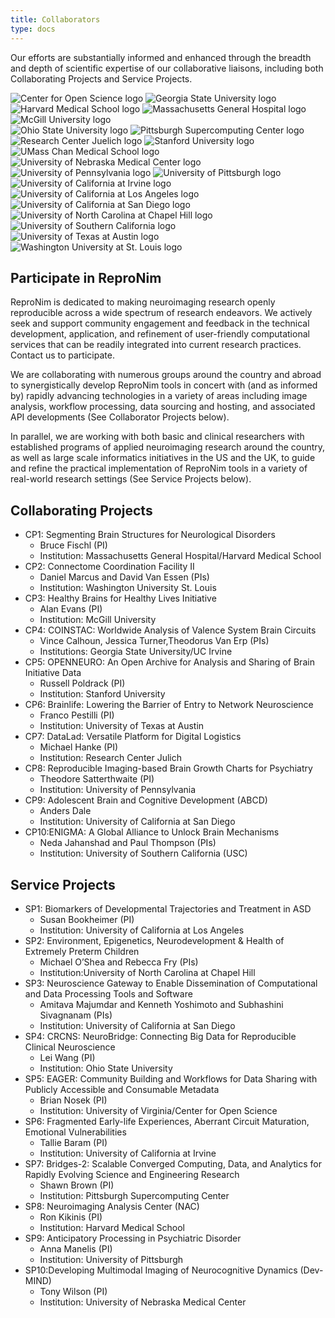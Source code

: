 ```yaml
---
title: Collaborators
type: docs
---
```


Our efforts are substantially informed and enhanced through the breadth and depth of scientific expertise of our collaborative liaisons, including both Collaborating Projects and Service Projects.


<link rel="stylesheet" href="/css/logos.css">
<div class="container logos">
    <div class="logos-1">
        <img src="/images/logos/center-for-open-sience.png" alt="Center for Open Science logo" />
        <img src="/images/logos/georgia-state-university.png" alt="Georgia State University logo" />
        <img src="/images/logos/harvard-medical-school.png" alt="Harvard Medical School logo" />
        <img src="/images/logos/mgh.png" alt="Massachusetts General Hospital logo" />
        <img src="/images/logos/mcgill.png" alt="McGill University logo" />
    </div>
    <div>
        <img src="/images/logos/ohio-state-university.png" alt="Ohio State University logo" />
        <img src="/images/logos/psc.png" alt="Pittsburgh Supercomputing Center logo" />
        <img src="/images/logos/juelich.png" alt="Research Center Juelich logo" />
        <img src="/images/logos/stanford.png" alt="Stanford University logo" />
        <img src="/images/logos/umass-chan.png" alt="UMass Chan Medical School logo" />
    </div>
    <div>
        <img src="/images/logos/unmc.png" alt="University of Nebraska Medical Center logo" />
        <img src="/images/logos/university-of-pennsylvania.png" alt="University of Pennsylvania logo" />
        <img src="/images/logos/university-of-pittsburgh.png" alt="University of Pittsburgh logo" />
        <img src="/images/logos/uci.png" alt="University of California at Irvine logo" />
        <img src="/images/logos/ucla.png" alt="University of California at Los Angeles logo" />
    </div>
    <div>
        <img src="/images/logos/ucsd.png" alt="University of California at San Diego logo" />
        <img src="/images/logos/unc-chapel-hill.png" alt="University of North Carolina at Chapel Hill logo" />
        <img src="/images/logos/usc.png" alt="University of Southern California logo" />
        <img src="/images/logos/ut-austin.png" alt="University of Texas at Austin logo" />
        <img src="/images/logos/washington-university-at-st-louis.png" alt="Washington University at St. Louis logo" />
    </div>
</div>

## Participate in ReproNim

ReproNim is dedicated to making neuroimaging research openly reproducible across a wide spectrum of research endeavors.
We actively seek and support community engagement and feedback in the technical development, application, and refinement of user-friendly computational services that can be readily integrated into current research practices.
Contact us to participate.

We are collaborating with numerous groups around the country and abroad to synergistically develop ReproNim tools in concert with (and as informed by) rapidly advancing technologies in a variety of areas including image analysis, workflow processing, data sourcing and hosting, and associated API developments (See Collaborator Projects below).

In parallel, we are working with both basic and clinical researchers with established programs of applied neuroimaging research around the country, as well as large scale informatics initiatives in the US and the UK, to guide and refine the practical implementation of ReproNim tools in a variety of real-world research settings (See Service Projects below).

## Collaborating Projects

- CP1: Segmenting Brain Structures for Neurological Disorders
    - Bruce Fischl (PI)
    - Institution: Massachusetts General Hospital/Harvard Medical School
- CP2: Connectome Coordination Facility II
    - Daniel Marcus and David Van Essen (PIs)
    - Institution: Washington University St. Louis
- CP3: Healthy Brains for Healthy Lives Initiative
    - Alan Evans (PI)
    - Institution: McGill University
- CP4: COINSTAC: Worldwide Analysis of Valence System Brain Circuits
    - Vince Calhoun, Jessica Turner,Theodorus Van Erp (PIs)
    - Institutions: Georgia State University/UC Irvine
- CP5: OPENNEURO: An Open Archive for Analysis and Sharing of Brain Initiative Data
    - Russell Poldrack (PI)
    - Institution: Stanford University
- CP6: Brainlife: Lowering the Barrier of Entry to Network Neuroscience
    - Franco Pestilli (PI)
    - Institution: University of Texas at Austin
- CP7: DataLad: Versatile Platform for Digital Logistics
    - Michael Hanke (PI)
    - Institution: Research Center Julich
- CP8: Reproducible Imaging-based Brain Growth Charts for Psychiatry
    - Theodore Satterthwaite (PI)
    - Institution: University of Pennsylvania
- CP9: Adolescent Brain and Cognitive Development (ABCD)
    - Anders Dale
    - Institution: University of California at San Diego
- CP10:ENIGMA: A Global Alliance to Unlock Brain Mechanisms
    - Neda Jahanshad and Paul Thompson (PIs)
    - Institution: University of Southern California (USC)

## Service Projects

- SP1: Biomarkers of Developmental Trajectories and Treatment in ASD
    - Susan Bookheimer (PI)
    - Institution: University of California at Los Angeles
- SP2: Environment, Epigenetics, Neurodevelopment & Health of Extremely Preterm Children
    - Michael O’Shea and Rebecca Fry (PIs)
    - Institution:University of North Carolina at Chapel Hill
- SP3: Neuroscience Gateway to Enable Dissemination of Computational and Data Processing Tools and Software
    - Amitava Majumdar and Kenneth Yoshimoto and Subhashini Sivagnanam (PIs)
    - Institution: University of California at San Diego
- SP4: CRCNS: NeuroBridge: Connecting Big Data for Reproducible Clinical Neuroscience
    - Lei Wang (PI)
    - Institution: Ohio State University
- SP5: EAGER: Community Building and Workflows for Data Sharing with Publicly Accessible and Consumable Metadata
    - Brian Nosek (PI)
    - Institution: University of Virginia/Center for Open Science
- SP6: Fragmented Early-life Experiences, Aberrant Circuit Maturation, Emotional Vulnerabilities
    - Tallie Baram (PI)
    - Institution: University of California at Irvine
- SP7: Bridges-2: Scalable Converged Computing, Data, and Analytics for Rapidly Evolving Science and Engineering Research
    - Shawn Brown (PI)
    - Institution: Pittsburgh Supercomputing Center
- SP8: Neuroimaging Analysis Center (NAC)
    - Ron Kikinis (PI)
    - Institution: Harvard Medical School
- SP9: Anticipatory Processing in Psychiatric Disorder
    - Anna Manelis (PI)
    - Institution: University of Pittsburgh
- SP10:Developing Multimodal Imaging of Neurocognitive Dynamics (Dev-MIND)
    - Tony Wilson (PI)
    - Institution: University of Nebraska Medical Center
